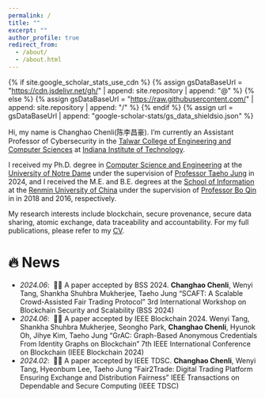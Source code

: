 ```yaml
---
permalink: /
title: ""
excerpt: ""
author_profile: true
redirect_from: 
  - /about/
  - /about.html
---
```


{% if site.google_scholar_stats_use_cdn %}
{% assign gsDataBaseUrl = "https://cdn.jsdelivr.net/gh/" | append: site.repository | append: "@" %}
{% else %}
{% assign gsDataBaseUrl = "https://raw.githubusercontent.com/" | append: site.repository | append: "/" %}
{% endif %}
{% assign url = gsDataBaseUrl | append: "google-scholar-stats/gs_data_shieldsio.json" %}

<span class='anchor' id='about-me'></span>

Hi, my name is Changhao Chenli(陈李昌豪). I’m currently an Assistant Professor of Cybersecurity in the [Talwar College of Engineering and Computer Sciences](https://academics.indianatech.edu/talwar/) at [Indiana Institute of Technology](https://www.indianatech.edu). 

I received my Ph.D. degree in [Computer Science and Engineering](https://cse.nd.edu/) at the [University of Notre Dame](https://www.nd.edu/) under the supervision of [Professor Taeho Jung](https://sites.nd.edu/taeho-jung/) in 2024, and I received the M.E. and B.E. degrees at the [School of Information](http://info.ruc.edu.cn/) at the [Renmin University of China](http://www.ruc.edu.cn/) under the supervision of [Professor Bo Qin](http://info.ruc.edu.cn/jsky/szdw/ajxjgcx/jsjkxyjsx1/fjs2/3e3cc02fc39a4abcb0c9777658ed528e.htm) in in 2018 and 2016, respectively.

My research interests include blockchain, secure provenance, secure data sharing, atomic exchange, data traceability and accountability. For my full publications, please refer to my [CV](https://notredame.app.box.com/s/3eusru8766wi3p9x8t0r88opyxy3302g).

<!---
(My research interest includes neural machine translation and computer vision. I have published more than 100 papers at the top international AI conferences with total <a href='https://scholar.google.com/citations?user=DhtAFkwAAAAJ'>google scholar citations <strong><span id='total_cit'>260000+</span></strong></a> (You can also use google scholar badge <a href='https://scholar.google.com/citations?user=DhtAFkwAAAAJ'><img src="https://img.shields.io/endpoint?url={{ url | url_encode }}&logo=Google%20Scholar&labelColor=f6f6f6&color=9cf&style=flat&label=citations"></a>).)
-->


# 🔥 News
- *2024.06*: &nbsp;🎉🎉 A paper accepted by BSS 2024. **Changhao Chenli**, Wenyi Tang, Shankha Shuhbra Mukherjee, Taeho Jung
“SCAFT: A Scalable Crowd-Assisted Fair Trading Protocol”
3rd International Workshop on Blockchain Security and Scalability (BSS 2024) 
- *2024.06*: &nbsp;🎉🎉 A paper accepted by IEEE Blockchain 2024. Wenyi Tang, Shankha Shuhbra Mukherjee, Seongho Park, **Changhao Chenli**, Hyunok Oh, Jihye Kim, Taeho Jung
“GrAC: Graph-Based Anonymous Credentials From Identity Graphs on Blockchain”
7th IEEE International Conference on Blockchain (IEEE Blockchain 2024)
- *2024.02*: &nbsp;🎉🎉 A paper accepted by IEEE TDSC. **Changhao Chenli**, Wenyi Tang, Hyeonbum Lee, Taeho Jung
“Fair2Trade: Digital Trading Platform Ensuring Exchange and Distribution Fairness”
IEEE Transactions on Dependable and Secure Computing (IEEE TDSC)

<!---
# 📝 Teaching Experience
## Indiana Tech
### Introduction to Cybersecurity (CYS 1100)
Fall 2024 (Evaluation: TBD)
### Introduction to Computer Science (CS 1200)
Fall 2024 (Evaluation: TBD)
### Information Security and IT Governance (IS 5700)
Fall 2024 (Evaluation: TBD)

## Notre Dame
### Cryptography (CSE 40622)
Spring 2019 (TA)

Fall 2020 (TA)

Fall 2022 (Guest lecture)

### Design/Analysis of Algorithms (CSE 40113)
Fall 2018 (TA)

Fall 2019 (TA, Won Outstanding TA award receipts for the 2019-2020 Academic Year)

Spring 2022 (TA)


# 📝 Publications 

<div class='paper-box'><div class='paper-box-image'><div><div class="badge">CVPR 2016</div><img src='images/500x300.png' alt="sym" width="100%"></div></div>
<div class='paper-box-text' markdown="1">

[Deep Residual Learning for Image Recognition](https://openaccess.thecvf.com/content_cvpr_2016/papers/He_Deep_Residual_Learning_CVPR_2016_paper.pdf)

**Kaiming He**, Xiangyu Zhang, Shaoqing Ren, Jian Sun

[**Project**](https://scholar.google.com/citations?view_op=view_citation&hl=zh-CN&user=DhtAFkwAAAAJ&citation_for_view=DhtAFkwAAAAJ:ALROH1vI_8AC) <strong><span class='show_paper_citations' data='DhtAFkwAAAAJ:ALROH1vI_8AC'></span></strong>
- Lorem ipsum dolor sit amet, consectetur adipiscing elit. Vivamus ornare aliquet ipsum, ac tempus justo dapibus sit amet. 
</div>
</div>

- [Lorem ipsum dolor sit amet, consectetur adipiscing elit. Vivamus ornare aliquet ipsum, ac tempus justo dapibus sit amet](https://github.com), A, B, C, **CVPR 2020**



# 📖 Educations
- *2019.06 - 2022.04 (now)*, Lorem ipsum dolor sit amet, consectetur adipiscing elit. Vivamus ornare aliquet ipsum, ac tempus justo dapibus sit amet. 
- *2015.09 - 2019.06*, Lorem ipsum dolor sit amet, consectetur adipiscing elit. Vivamus ornare aliquet ipsum, ac tempus justo dapibus sit amet. 

# 💬 Invited Talks
- *2021.06*, Lorem ipsum dolor sit amet, consectetur adipiscing elit. Vivamus ornare aliquet ipsum, ac tempus justo dapibus sit amet. 
- *2021.03*, Lorem ipsum dolor sit amet, consectetur adipiscing elit. Vivamus ornare aliquet ipsum, ac tempus justo dapibus sit amet.  \| [\[video\]](https://github.com/)


# 💻 Internships
- *2021.05 - 2021.08*, [CertiK](https://www.certik.com/), New York.
-->
